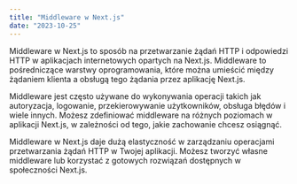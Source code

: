 ```yaml
---
title: "Middleware w Next.js"
date: "2023-10-25"
---
```


Middleware w Next.js to sposób na przetwarzanie żądań HTTP i odpowiedzi HTTP w aplikacjach internetowych opartych na Next.js. Middleware to pośredniczące warstwy oprogramowania, które można umieścić między żądaniem klienta a obsługą tego żądania przez aplikację Next.js.

Middleware jest często używane do wykonywania operacji takich jak autoryzacja, logowanie, przekierowywanie użytkowników, obsługa błędów i wiele innych. Możesz zdefiniować middleware na różnych poziomach w aplikacji Next.js, w zależności od tego, jakie zachowanie chcesz osiągnąć.

Middleware w Next.js daje dużą elastyczność w zarządzaniu operacjami przetwarzania żądań HTTP w Twojej aplikacji. Możesz tworzyć własne middleware lub korzystać z gotowych rozwiązań dostępnych w społeczności Next.js.
